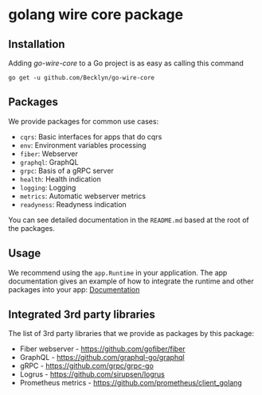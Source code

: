 # golang wire core package

## Installation

Adding _go-wire-core_ to a Go project is as easy as calling this command

```shell
go get -u github.com/Becklyn/go-wire-core
```

## Packages

We provide packages for common use cases:

- `cqrs`: Basic interfaces for apps that do cqrs
- `env`: Environment variables processing
- `fiber`: Webserver
- `graphql`: GraphQL
- `grpc`: Basis of a gRPC server
- `health`: Health indication
- `logging`: Logging
- `metrics`: Automatic webserver metrics
- `readyness`: Readyness indication

You can see detailed documentation in the `README.md` based at the root of the packages.

## Usage

We recommend using the `app.Runtime` in your application. The app documentation gives an example of how to integrate the runtime and other packages into your app: [Documentation](app/README.md)

## Integrated 3rd party libraries

The list of 3rd party libraries that we provide as packages by this package:

- Fiber webserver - https://github.com/gofiber/fiber
- GraphQL - https://github.com/graphql-go/graphql
- gRPC - https://github.com/grpc/grpc-go
- Logrus - https://github.com/sirupsen/logrus
- Prometheus metrics - https://github.com/prometheus/client_golang
